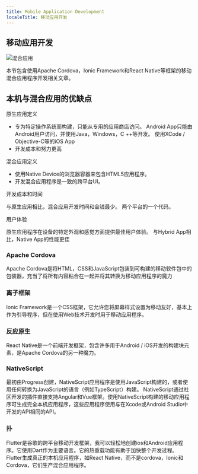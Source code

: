 ```yaml
---
title: Mobile Application Development
localeTitle: 移动应用开发
---
```

## 移动应用开发

![混合应用](https://preview.ibb.co/chfPGv/Whats_App_Image_2017_09_11_at_12_48_41_PM.jpg)

本节包含使用Apache Cordova，Ionic Framework和React Native等框架的移动混合应用程序开发相关文章。

## 本机与混合应用的优缺点

原生应用定义

*   专为特定操作系统而构建，只能从专用的应用商店访问。 Android App只能由Android用户访问，并使用Java，Windows，C ++等开发。 使用XCode / Objective-C等的iOS App
*   开发成本和努力更高

混合应用定义

*   使用Native Device的浏览器容器来包含HTML5应用程序。
*   开发混合应用程序是一致的跨平台UI。

开发成本和时间

与原生应用相比，混合应用开发时间和金钱最少。 两个平台的一个代码。

用户体验

原生应用程序在设备的特定外观和感觉方面提供最佳用户体验。 与Hybrid App相比，Native App的性能更佳

### Apache Cordova

Apache Cordova是将HTML，CSS和JavaScript包装到可构建的移动软件包中的包装器，充当了将所有内容粘合在一起并将其转换为移动应用程序的魔力

### 离子框架

Ionic Framework是一个CSS框架，它允许您将屏幕样式设置为移动友好，基本上作为引导程序，但在使用Web技术开发时用于移动应用程序。

### 反应原生

React Native是一个前端开发框架，包含许多用于Android / iOS开发的构建块元素，是Apache Cordova的另一种魔力。

### NativeScript

最初由Progress创建，NativeScript应用程序是使用JavaScript构建的，或者使用任何转换为​​JavaScript的语言（例如TypeScript）构建。 NativeScript通过社区开发的插件直接支持Angular和Vue框架。使用NativeScript构建的移动应用程序可生成完全本机应用程序，这些应用程序使用与在Xcode或Android Studio中开发的API相同的API。

### 扑

Flutter是谷歌的跨平台移动开发框架，我可以轻松地创建ios和Android应用程序。它使用Dart作为主要语言。它的热重载功能有助于加快整个开发过程。 Flutter生成真正的本机应用程序，如React Native，而不是cordova，Ionic和Cordova，它们生产混合应用程序。